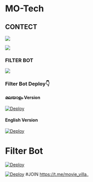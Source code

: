 # MO-Tech





## CONTECT

<a href="https://www.instagram.com/motech._"><img src="https://img.shields.io/badge/FOLLOW%20ON-INSTAGRAM-red.svg?logo=INSTAGRAM"></a>


<a href="https://telegram.dog/mo_Tech_youtube"><img src="https://img.shields.io/badge/FOLLOW%20ON-TELEGRAM-red.svg?logo=TELEGRAM"></a>


### FILTER BOT

<a href="https://telegram.dog/Filters_Ro_Bot"><img src="https://img.shields.io/badge/USE%20FULL-BOT-red.svg?logo=TELEGRAM"></a>

### Filter Bot Deploy👇

#### മലയാളം Version

[![Deploy](https://www.herokucdn.com/deploy/button.svg)](https://heroku.com/deploy?template=https://github.com/Mo-Tech-Muhammed/Filter-Malayalam)

#### English Version

[![Deploy](https://www.herokucdn.com/deploy/button.svg)](https://heroku.com/deploy?template=https://github.com/Mo-Tech-Muhammed/NoTe.git)


# Filter Bot

[![Deploy](https://www.herokucdn.com/deploy/button.svg)](https://heroku.com/deploy?template=https://github.com/Mo-Tech-Muhammed/Muhammed)


[![Deploy](https://www.herokucdn.com/deploy/button.svg)](https://heroku.com/deploy?template=https://github.com/Mo-Tech-Muhammed/MYM-GROUP)
#JOIN https://t.me/movie_villa_

